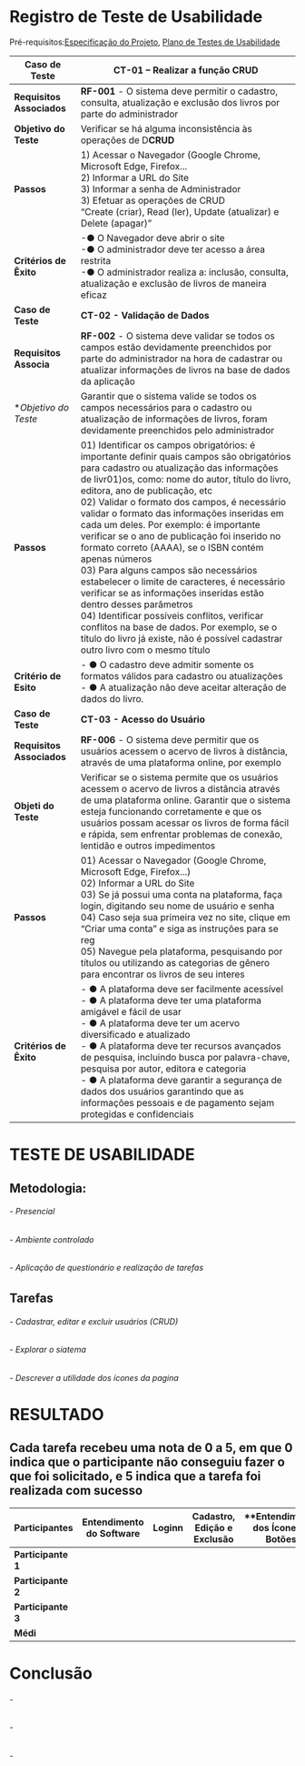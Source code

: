 # Registro de Teste de Usabilidade

Pré-requisitos:[Especificação do Projeto](https://github.com/ICEI-PUC-Minas-PMV-SInt/pmv-sint-2023-1-e3-proj-back-t1-time1-proj-acervo/blob/main/docs/02-Especifica%C3%A7%C3%A3o%20do%20Projeto.md), [Plano de Testes de Usabilidade](https://github.com/ICEI-PUC-Minas-PMV-SInt/pmv-sint-2023-1-e3-proj-back-t1-time1-proj-acervo/blob/main/docs/10-Plano%20de%20Testes%20de%20Usabilidade.md)

|**Caso de Teste** | **CT-01 – Realizar a função CRUD**|
| ----------------- | --------------------------------|
| **Requisitos Associados**| **RF-001** -  O sistema deve permitir o cadastro, consulta, atualização e exclusão dos livros por parte do administrador|
| **Objetivo do Teste** | Verificar se há alguma inconsistência às operações de D**CRUD** |
| **Passos** | 1) Acessar o Navegador (Google Chrome, Microsoft Edge, Firefox...<br> 2) Informar a URL do Site<br> 3) Informar a senha de Administrador<br>3) Efetuar as operações de CRUD<br> “Create (criar), Read (ler), Update (atualizar) e Delete (apagar)”
| **Critérios de Êxito** | -●	O Navegador deve abrir o site<br>-●	O administrador deve ter acesso a área restrita<br>-●	O administrador realiza a: inclusão, consulta, atualização e exclusão de livros de maneira eficaz
| **Caso de Teste**| **CT-02 - Validação de Dados**|
|**Requisitos Associa**| **RF-002** - O sistema deve validar se todos os campos estão devidamente preenchidos por parte do administrador na hora de cadastrar ou atualizar informações de livros na base de dados da aplicação|
| **Objetivo do Teste* |Garantir que o sistema valide se todos os campos necessários para o cadastro ou atualização de informações de livros, foram devidamente preenchidos pelo administrador|
| **Passos** | 01)  Identificar os campos obrigatórios: é importante definir quais campos são obrigatórios para cadastro ou atualização das informações de livr01)os, como: nome do autor, título do livro, editora, ano de publicação, etc <br> 02) Validar o formato dos campos, é necessário validar o formato das informações inseridas em cada um deles. Por exemplo: é importante verificar se o ano de publicação foi inserido no formato correto (AAAA), se o ISBN contém apenas números <br> 03) Para alguns campos são necessários estabelecer o limite de caracteres, é necessário verificar se as informações inseridas estão dentro desses parâmetros <br>  04)  Identificar possíveis conflitos, verificar conflitos na base de dados. Por exemplo, se o título do livro já existe, não é possível cadastrar outro livro com o mesmo título
|  **Critério de Esito** | -  ●	O cadastro deve admitir somente os formatos válidos para cadastro ou atualizações <br>  -  ●	A atualização não deve aceitar alteração de dados do livro.
| **Caso de Teste** | **CT-03 - Acesso do Usuário**|
| **Requisitos Associados** | **RF-006** - O sistema deve permitir que os usuários acessem o acervo de livros à distância, através de uma plataforma online, por exemplo
| **Objeti do Teste**| Verificar se o sistema permite que os usuários acessem o acervo de livros a distância através de uma plataforma online. Garantir que o sistema esteja funcionando corretamente e que os usuários possam acessar os livros de forma fácil e rápida, sem enfrentar problemas de conexão, lentidão e outros impedimentos  |
| **Passos** | 01)  Acessar o Navegador (Google Chrome, Microsoft Edge, Firefox...) <br>  02) Informar a URL do Site <br>  03) Se já possui uma conta na plataforma, faça login, digitando seu nome de usuário e senha <br> 04) Caso seja sua primeira vez no site, clique em “Criar uma conta” e siga as instruções para se reg <br> 05)  Navegue pela plataforma, pesquisando por títulos ou utilizando as categorias de gênero para encontrar os livros de seu interes |
| **Critérios de Êxito**| - ●	A plataforma deve ser facilmente acessível <br>  - ●	A plataforma deve ter uma plataforma amigável e fácil de usar <br>  - ●	A plataforma deve ter um acervo diversificado e atualizado <br>  - ●	A plataforma deve ter recursos avançados de pesquisa, incluindo busca por palavra-chave, pesquisa por autor, editora e categoria <br>  -  ●	A plataforma deve garantir a segurança de dados dos usuários garantindo que as informações pessoais e de pagamento sejam protegidas e confidenciais|

#  TESTE DE USABILIDADE

## Metodologia:
###### - Presencial
###### - Ambiente controlado
###### - Aplicação de questionário e realização de tarefas

## Tarefas
###### - Cadastrar, editar e excluir usuários (CRUD)
###### - Explorar o siatema
######  - Descrever a utilidade dos ícones da pagina

# RESULTADO

## Cada tarefa recebeu uma nota de 0 a 5, em que 0 indica que o participante não conseguiu fazer o que foi solicitado, e 5 indica que a tarefa foi realizada com sucesso

| **Participantes**| **Entendimento do Software** | **Loginn**| **Cadastro, Edição e Exclusão** | **Entendimento dos Ícones e Botões|
|-------------------|------------------------------|----------|---------------------------------|-----------------------------------|
| **Participante 1** |
| **Participante 2**|
| **Participante 3**|
|   **Médi**

# Conclusão
######  -
###### - 
###### -


